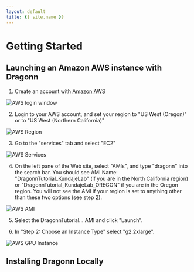 ```yaml
---
layout: default
title: {{ site.name }}
---
```


# Getting Started 

## Launching an Amazon AWS instance with Dragonn 

1. Create an account with [Amazon AWS](<http://www.aws.amazon.com>)

![AWS login window](https://github.com/annashcherbina/dragonn/blob/gh-pages-jekyll/images/aws_login.png "AWS Login Window")

2. Login to your AWS account, and set your region to "US West (Oregon)" or to "US West (Northern California)"

![AWS Region](https://github.com/annashcherbina/dragonn/blob/gh-pages-jekyll/images/aws_regions.png "AWS Select Region")

3. Go to the "services" tab and select "EC2" 

![AWS Services](https://github.com/annashcherbina/dragonn/blob/gh-pages-jekyll/images/aws_services.png "AWS Services")

4. On the left pane of the Web site, select "AMIs", and type "dragonn" into the search bar. You should see AMI Name: "DragonnTutorial_KundajeLab" (if you are in the North California region) 
or "DragonnTutorial_KundajeLab_OREGON" if you are in the Oregon region. You will not see the AMI if your region is set to anything other than these two options (see step 2). 

![AWS AMI](https://github.com/annashcherbina/dragonn/blob/gh-pages-jekyll/images/aws_ami.png "AWS AMI")

5. Select the DragonnTutorial... AMI and click "Launch". 

6. In "Step 2: Choose an Instance Type" select "g2.2xlarge".  

![AWS GPU Instance](https://github.com/annashcherbina/dragonn/blob/gh-pages-jekyll/images/aws_gpuinstance.png "AWS GPU Instance")


## Installing Dragonn Locally 
